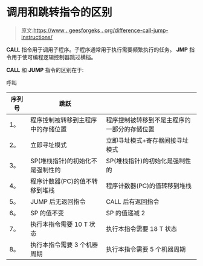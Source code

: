 # 调用和跳转指令的区别

> 原文:[https://www . geesforgeks . org/difference-call-jump-instructions/](https://www.geeksforgeeks.org/difference-call-jump-instructions/)

**CALL** 指令用于调用子程序。子程序通常用于执行需要频繁执行的任务。 **JMP** 指令用于使可编程逻辑控制器跳过横档。

**CALL** 和 **JUMP** 指令的区别在于:

呼叫

| 序列号 | 跳跃 |  |
| --- | --- | --- |
| 1。 | 程序控制被转移到主程序中的存储位置 | 程序控制被转移到不是主程序的一部分的存储位置 |
| 2。 | 立即寻址模式 | 立即寻址模式+寄存器间接寻址模式 |
| 3。 | SP(堆栈指针)的初始化不是强制性的 | SP(堆栈指针)的初始化是强制性的 |
| 4。 | 程序计数器(PC)的值不转移到堆栈 | 程序计数器(PC)的值转移到堆栈 |
| 5。 | JUMP 后无返回指令 | CALL 后有返回指令 |
| 6。 | SP 的值不变 | SP 的值递减 2 |
| 7。 | 执行本指令需要 10 T 状态 | 执行本指令需要 18 T 状态 |
| 8。 | 执行本指令需要 3 个机器周期 | 执行本指令需要 5 个机器周期 |